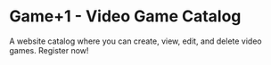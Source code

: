 # Game+1 - Video Game Catalog

A website catalog where you can create, view, edit, and delete video games. Register now!

